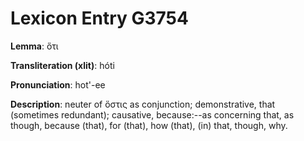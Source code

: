 # Lexicon Entry G3754

**Lemma**: ὅτι

**Transliteration (xlit)**: hóti

**Pronunciation**: hot'-ee

**Description**:
neuter of ὅστις as conjunction; demonstrative, that (sometimes redundant); causative, because:--as concerning that, as though, because (that), for (that), how (that), (in) that, though, why.

